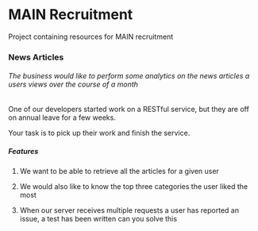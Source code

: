 # MAIN Recruitment
Project containing resources for MAIN recruitment

### News Articles

###### The business would like to perform some analytics on the news articles a users views over the course of a month

One of our developers started work on a RESTful service, but they are off on annual leave for a few weeks. 

Your task is to pick up their work and finish the service.

##### Features

1. We want to be able to retrieve all the articles for a given user

2. We would also like to know the top three categories the user liked the most

3. When our server receives multiple requests a user has reported an issue, a test has been written can you solve this